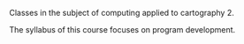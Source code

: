 Classes in the subject of computing applied to cartography 2.

The syllabus of this course focuses on program development.
